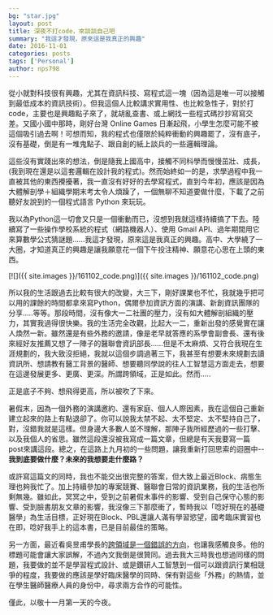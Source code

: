 ```yaml
--- 
bg: "star.jpg" 
layout: post 
title: 深夜不打code，來談談自己吧 
summary: "我這才發現，原來這是我真正的興趣" 
date: 2016-11-01 
categories: posts 
tags: ['Personal'] 
author: nps798 
--- 
```

 
 從小就對科技很有興趣，尤其在資訊科技、寫程式這一塊（因為這是唯一可以接觸到最低成本的資訊技術）。但我這個人比較講求實用性、也比較急性子，對於打code，主要也是興趣點子來了，就胡亂查書、或上網找一些程式碼抄抄寫寫交差。又國小國中那時，剛好台灣 Online Games 日漸起飛，小學生怎麼可能不被這個吸引過去啊！可想而知，我的程式也僅限於純粹衝動的興趣罷了，沒有底子，沒有基礎，倒是有一堆鬼點子、跟自創的紙上談兵的一些邏輯理論。

 這些沒有實踐出來的想法，倒是隨我上國高中，接觸不同科學而慢慢茁壯、成長，(我到現在還是以這套邏輯在設計我的程式)。然而始終如一的是，求學過程中我一直被其他的東西攪擾著，我一直沒有好好的去學寫程式，直到今年初，應該是因為大體解剖學＋組織學期末考太令人煩躁了，一個無聊不知道要做什麼，下載了之前聽好友說到的一個程式語言 Python 來玩玩。

 我以為Python這一切會又只是一個衝動而已，沒想到我就這樣持續搞了下去。陸續寫了一些操作學校系統的程式（網路機器人）、使用 Gmail API、過年期間用它來算數學公式猜謎題......我這才發現，原來這是我真正的興趣。高中、大學繞了一大圈，才知道真正的興趣是讓我願意花一個下午投注精神、願意花心思在上頭的東西。

 [![]({{ site.images }}/161102_code.png)]({{ site.images }}/161102_code.png) 

 所以我的生活跟過去比較有很大的改變，大三下，剛好課業也不忙，我就幾乎把可以用的課餘的時間都拿來寫Python，偶爾參加資訊方面的演講、新創資訊團隊的分享.....等等。那段時間，沒有像大一二社團的壓力，沒有如大體解剖組織的壓力，其實我過得很快樂。我的生活完全改觀，比起大一二，重新出發的感覺實在讓人煥然一新。雖然還是有些外務的邀請，像是老早就答應的系學會副會長、還有後來經好友推薦又想了一陣子的醫聯會資訊部長......但是不太麻煩、又符合我現在生涯規劃的，我大致沒拒絕，我就以這個步調過著三下，我甚至有想要未來規劃去讀資訊所、想請教有醫工背景的醫師、想要聽同學說的往人工智慧這方面走去，想要在這邊發展更多、更廣、更深。所謂跨領域，正是如此。然而.....
 
正是底子不夠、想飛得更高，所以被吹了下來。

暑假末，因為一個外務的演講邀約、還有家庭、個人人際因素，我在這個自己重新建立起來的路上有點退卻了。你可以說我太禁不起、太不堅定、太不堅持自己了，對，沒錯我就是這樣。但身邊大多數人並不理解，那陣子我所經歷過的一些打擊、以及我個人的省思。雖然這段還沒被我寫成一篇文章，但總是有天我要寫一篇post來講這段。總之，在這路上九月初的一些問題，讓我重新打回思索的迴圈中-- **我到底要做什麼？未來的我想要走什麼路？**

或許寫這篇文的同時，我也不能交出很完整的答案，但大致上最近Block、病態生理也夠我忙了。加上持續參加的專案競賽、醫聯會日常的資訊業務，我的生活也所剩無幾。雖如此，冥冥之中，受到之前暑假末事件的影響、受到自己保守心態的影響、受到臉書朋友文章的影響，我沒像三下那麼衝了，暫時我以「唸好現在的基礎醫學」為生活目標，正好現在Block、PBL還讓人滿有學習慾望，國考臨床實習也在即，唸好我手上的這本書，已是目前最佳的策略。

另一方面，最近看吳昱甫學長的[跨領域是一個錯誤的方向](http://yfwu.github.io/thinking/2016/10/30/interdisciplinarity.html)，也讓我感觸良多。他的標題可能會讓大家誤解，不過內文我倒是很贊同。過去我大三時我也想過同樣的問題，我要做的並不是學習程式設計、或是鑽研人工智慧到一個可以跟資訊行業相競爭的程度，我要做的應該是學好臨床醫學的同時、保有對這些「外務」的熱情，並在學生醫師醫療人員的身份中，尋求兩方合作的可能性。

僅此，以敬十一月第一天的今夜。



 

